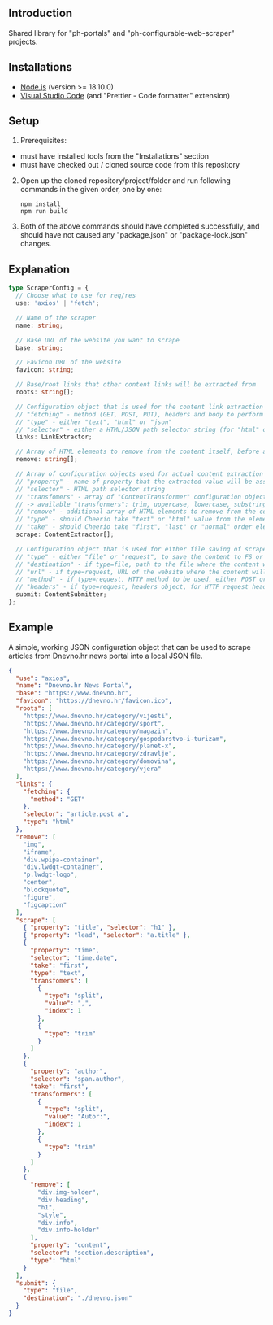 ## Introduction

Shared library for "ph-portals" and "ph-configurable-web-scraper" projects.

## Installations

- [Node.js](https://nodejs.org/en/download/) (version >= 18.10.0)
- [Visual Studio Code](https://code.visualstudio.com/download) (and "Prettier - Code formatter" extension)

## Setup

1. Prerequisites:

- must have installed tools from the "Installations" section
- must have checked out / cloned source code from this repository

2. Open up the cloned repository/project/folder and run following commands in the given order, one by one:

   ```
   npm install
   npm run build
   ```

3. Both of the above commands should have completed successfully, and should have not caused any "package.json" or "package-lock.json" changes.

## Explanation

```typescript
type ScraperConfig = {
  // Choose what to use for req/res
  use: 'axios' | 'fetch';

  // Name of the scraper
  name: string;

  // Base URL of the website you want to scrape
  base: string;

  // Favicon URL of the website
  favicon: string;

  // Base/root links that other content links will be extracted from
  roots: string[];

  // Configuration object that is used for the content link extraction from the root links
  // "fetching" - method (GET, POST, PUT), headers and body to perform an HTTP request to retrieve root links contents
  // "type" - either "text", "html" or "json"
  // "selector" - either a HTML/JSON path selector string (for "html" or "json") or Regular Expression (for "text")
  links: LinkExtractor;

  // Array of HTML elements to remove from the content itself, before any actual scraping starts
  remove: string[];

  // Array of configuration objects used for actual content extraction from the previously extracted content links
  // "property" - name of property that the extracted value will be assigned to in final result object
  // "selector" - HTML path selector string
  // "transfomers" - array of "ContentTransformer" configuration object, that is able to transform extracted data by performing various functions upon it
  // -> available "transformers": trim, uppercase, lowercase, substring, slice, replace, padEnd, padStart
  // "remove" - additional array of HTML elements to remove from the content itself
  // "type" - should Cheerio take "text" or "html" value from the element
  // "take" - should Cheerio take "first", "last" or "normal" order element
  scrape: ContentExtractor[];

  // Configuration object that is used for either file saving of scraped content or sending an HTTP requests towards arbitrary 3rd party website endpoint
  // "type" - either "file" or "request", to save the content to FS or upload it to 3rd party web service
  // "destination" - if type=file, path to the file where the content will be saved
  // "url" - if type=request, URL of the website where the content will be uploaded
  // "method" - if type=request, HTTP method to be used, either POST or PUT
  // "headers" - if type=request, headers object, for HTTP request header addition and usage
  submit: ContentSubmitter;
};
```

## Example

A simple, working JSON configuration object that can be used to scrape articles from Dnevno.hr news portal into a local JSON file.

```json
{
  "use": "axios",
  "name": "Dnevno.hr News Portal",
  "base": "https://www.dnevno.hr",
  "favicon": "https://dnevno.hr/favicon.ico",
  "roots": [
    "https://www.dnevno.hr/category/vijesti",
    "https://www.dnevno.hr/category/sport",
    "https://www.dnevno.hr/category/magazin",
    "https://www.dnevno.hr/category/gospodarstvo-i-turizam",
    "https://www.dnevno.hr/category/planet-x",
    "https://www.dnevno.hr/category/zdravlje",
    "https://www.dnevno.hr/category/domovina",
    "https://www.dnevno.hr/category/vjera"
  ],
  "links": {
    "fetching": {
      "method": "GET"
    },
    "selector": "article.post a",
    "type": "html"
  },
  "remove": [
    "img",
    "iframe",
    "div.wpipa-container",
    "div.lwdgt-container",
    "p.lwdgt-logo",
    "center",
    "blockquote",
    "figure",
    "figcaption"
  ],
  "scrape": [
    { "property": "title", "selector": "h1" },
    { "property": "lead", "selector": "a.title" },
    {
      "property": "time",
      "selector": "time.date",
      "take": "first",
      "type": "text",
      "transfomers": [
        {
          "type": "split",
          "value": ",",
          "index": 1
        },
        {
          "type": "trim"
        }
      ]
    },
    {
      "property": "author",
      "selector": "span.author",
      "take": "first",
      "transformers": [
        {
          "type": "split",
          "value": "Autor:",
          "index": 1
        },
        {
          "type": "trim"
        }
      ]
    },
    {
      "remove": [
        "div.img-holder",
        "div.heading",
        "h1",
        "style",
        "div.info",
        "div.info-holder"
      ],
      "property": "content",
      "selector": "section.description",
      "type": "html"
    }
  ],
  "submit": {
    "type": "file",
    "destination": "./dnevno.json"
  }
}
```
